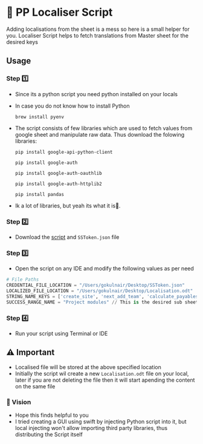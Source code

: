 # 📃 PP Localiser Script
Adding localisations from the sheet is a mess so here is a small helper for you. Localiser Script helps to fetch translations from Master sheet for the desired keys

## Usage

### Step 1️⃣
* Since its a python script you need python installed on your locals
* In case you do not know how to install Python
  ```
  brew install pyenv
  ```
* The script consists of few libraries which are used to fetch values from google sheet and manipulate raw data. Thus download the folowing libraries:
  
  ```
  pip install google-api-python-client
  ```
  ```
  pip install google-auth
  ```
  ```
  pip install google-auth-oauthlib
  ```
  ```
  pip install google-auth-httplib2
  ```
  ```
  pip install pandas
  ```

* Ik a lot of libraries, but yeah its what it is🫡.

### Step 2️⃣
* Download the [script](https://github.com/gokulnair2001/LocaliserScript) and `SSToken.json` file 

### Step 3️⃣
* Open the script on any IDE and modify the following values as per need
```py
# File Paths
CREDENTIAL_FILE_LOCATION = "/Users/gokulnair/Desktop/SSToken.json"
LOCALIZED_FILE_LOCATION = "/Users/gokulnair/Desktop/Localisation.odt"
STRING_NAME_KEYS = ['create_site', 'next_add_team', 'calculate_payables'] // Add keys here
SUCCESS_RANGE_NAME = "Project modules" // This is the desired sub sheet in which your keys are added
```
### Step 4️⃣
* Run your script using Terminal or IDE

## ⚠️ Important
* Localised file will be stored at the above specified location
* Initially the script wil create a new `Localisation.odt` file on your local, later if you are not deleting the file then it will start apending the content on the same file

### 👀 Vision 
* Hope this finds helpful to you
* I tried creating a GUI using swift by injecting Python script into it, but local injecting won't allow importing third party libraries, thus distributing the Script itself

